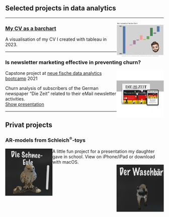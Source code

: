 ## Selected projects in data analytics

---
<img align="right" width="150" height="110" src="/images/lebenslauf_tableau.png?raw=true"/>

### [My CV as a barchart](https://public.tableau.com/app/profile/till.meineke/viz/Lebenslauf_16860203495790/Lebenslauf?publish=yes)

A visualisation of my CV I created with tableau in 2023.

---

### Is newsletter marketing effective in preventing churn?

<img align="right" width="150" height="150" src="/images/DIeZeit_LogoNewspaperTablet_resized.jpg?raw=true"/>

Capstone project at [neue fische data analytics bootcamp](<https://www.neuefische.de/bootcamp/data-analytics>) 2021<br>

Churn analysis of subscribers of the German newspaper “Die Zeit” related to their eMail newsletter activities.<br>
[Show presentation](/pdf/Presentation_is_newsletter_marketing_effective_in_preventing_churn.pdf)

---

## Privat projects

### AR-models from Schleich<sup>®️</sup>-toys

<div>
    <a rel="ar" href="/fun/Schneeeule.reality">
    <img align="left" width="150" height="150" src="/images/schneeeule.png"/>
    </a>
</div>
A little fun project for a presentation my daughter gave in school. View on iPhone/iPad or download with macOS.
<div>
    <a rel="ar" href="/fun/Waschbaer.reality">
    <img align="right" width="150" height="150"src="/images/waschbaer.png"/>
    </a>
</div>


<!--[Project 2 Title](/pdf/sample_presentation.pdf)
<img src="images/dummy_thumbnail.jpg?raw=true"/>

---
[Project 3 Title](http://example.com/)
<img src="images/dummy_thumbnail.jpg?raw=true"/>

---

### Category Name 2

- [Project 1 Title](http://example.com/)
- [Project 2 Title](http://example.com/)
- [Project 3 Title](http://example.com/)
- [Project 4 Title](http://example.com/)
- [Project 5 Title](http://example.com/)

---

--- -->
<!-- <p style="font-size:11px">Page template forked from <a href="https://github.com/evanca/quick-portfolio">evanca</a></p>
 Remove above link if you don't want to attibute -->
